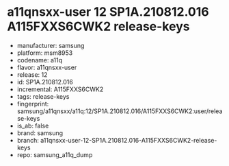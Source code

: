 # a11qnsxx-user 12 SP1A.210812.016 A115FXXS6CWK2 release-keys
- manufacturer: samsung
- platform: msm8953
- codename: a11q
- flavor: a11qnsxx-user
- release: 12
- id: SP1A.210812.016
- incremental: A115FXXS6CWK2
- tags: release-keys
- fingerprint: samsung/a11qnsxx/a11q:12/SP1A.210812.016/A115FXXS6CWK2:user/release-keys
- is_ab: false
- brand: samsung
- branch: a11qnsxx-user-12-SP1A.210812.016-A115FXXS6CWK2-release-keys
- repo: samsung_a11q_dump
